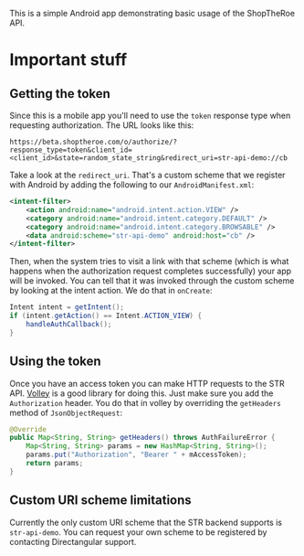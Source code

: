 This is a simple Android app demonstrating basic usage of the ShopTheRoe
API.

# Important stuff

## Getting the token

Since this is a mobile app you'll need to use the `token` response type
when requesting authorization.  The URL looks like this:

```
https://beta.shoptheroe.com/o/authorize/?response_type=token&client_id=<client_id>&state=random_state_string&redirect_uri=str-api-demo://cb
```

Take a look at the `redirect_uri`.  That's a custom scheme that we register
with Android by adding the following to our `AndroidManifest.xml`:

```xml
<intent-filter>
    <action android:name="android.intent.action.VIEW" />
    <category android:name="android.intent.category.DEFAULT" />
    <category android:name="android.intent.category.BROWSABLE" />
    <data android:scheme="str-api-demo" android:host="cb" />
</intent-filter>
```

Then, when the system tries to visit a link with that scheme (which is what
happens when the authorization request completes successfully) your app
will be invoked.  You can tell that it was invoked through the custom
scheme by looking at the intent action.  We do that in `onCreate`:

```java
Intent intent = getIntent();
if (intent.getAction() == Intent.ACTION_VIEW) {
    handleAuthCallback();
}
```

## Using the token

Once you have an access token you can make HTTP requests to the STR
API.  [Volley](https://developer.android.com/training/volley/index.html) is
a good library for doing this.  Just make sure you add the `Authorization`
header.  You do that in volley by overriding the `getHeaders` method of
`JsonObjectRequest`:

```java
@Override
public Map<String, String> getHeaders() throws AuthFailureError {
    Map<String, String> params = new HashMap<String, String>();
    params.put("Authorization", "Bearer " + mAccessToken);
    return params;
}
```

## Custom URI scheme limitations

Currently the only custom URI scheme that the STR backend supports is
`str-api-demo`.  You can request your own scheme to be registered by
contacting Directangular support.
